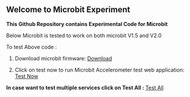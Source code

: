 ## Welcome to Microbit Experiment


<b>This Github Repository contains Experimental Code for Microbit</b>

Below Microbit is tested to work on both microbit V1.5 and V2.0

To test Above code :</br>


1) Download microbit firmware: <a href="https://github.com/Nitesh-AI/Microbit/blob/main/microbit-test.hex" rel="nofollow">Download</a></br>

2) Click on test now to run Microbit Accelerometer test web application: <a href="https://nitesh-ai.github.io/Microbit/" rel="nofollow">Test Now</a>

<b>In case want to test multiple services click on Test All :</b> <a href="https://nitesh-ai.github.io/Microbit/Basic_testing/" rel="nofollow">Test All</a>



